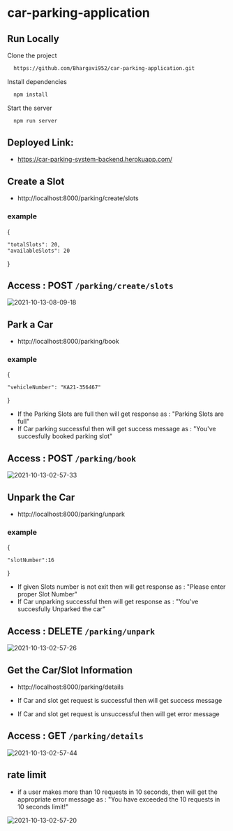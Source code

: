# car-parking-application

## Run Locally

Clone the project

```bash
  https://github.com/Bhargavi952/car-parking-application.git
```
Install dependencies

```bash
  npm install
```

Start the server

```bash
  npm run server
```

## Deployed Link:

- https://car-parking-system-backend.herokuapp.com/


## Create a Slot

- http://localhost:8000/parking/create/slots

### example

{

    "totalSlots": 20,
    "availableSlots": 20
    
}

## Access : POST ``` /parking/create/slots ```

![2021-10-13-08-09-18](https://user-images.githubusercontent.com/77036158/137058650-cfcabab9-e48c-4c50-995c-ae242504d4c8.png)


## Park a Car

- http://localhost:8000/parking/book

### example 
{

    "vehicleNumber": "KA21-356467" 
   
}

- If the Parking Slots are full then will get response as : "Parking Slots are full"
- If Car parking successful then will get success message as : "You've succesfully booked parking slot"

## Access : POST ``` /parking/book ```

![2021-10-13-02-57-33](https://user-images.githubusercontent.com/77036158/137059140-489f1bac-d604-498d-b918-cc5a36738469.png)


## Unpark the Car

- http://localhost:8000/parking/unpark

### example
{

    "slotNumber":16
}

- If given Slots number is not exit then will get response as : "Please enter proper Slot Number"
- If Car unparking successful then will get response as : "You've succesfully Unparked the car"

## Access : DELETE ``` /parking/unpark ```
![2021-10-13-02-57-26](https://user-images.githubusercontent.com/77036158/137058943-5b551a22-c89b-4ace-980f-7844a04a4800.png)



## Get the Car/Slot Information

- http://localhost:8000/parking/details

- If Car and slot get request is successful then will get success message 
- If Car and slot get request is unsuccessful then will get error message

## Access : GET ```/parking/details ```

![2021-10-13-02-57-44](https://user-images.githubusercontent.com/77036158/137059036-a3f3de62-68fe-4de7-9676-4163c25f2ab6.png)


## rate limit

-  if a user makes more than 10 requests in 10 seconds, then will get the appropriate error message as : "You have exceeded the 10 requests in 10 seconds limit!"


![2021-10-13-02-57-20](https://user-images.githubusercontent.com/77036158/137058905-ba4b2e09-abd3-4a10-a288-1759add43519.png)










